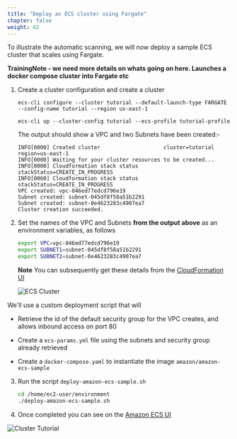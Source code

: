 ```yaml
---
title: "Deploy an ECS cluster using Fargate"
chapter: false
weight: 42
---
```


To illustrate the automatic scanning, we will now deploy a sample ECS cluster that scales using Fargate.

**TrainingNote -  we need more details on whats going on here. Launches a docker compose cluster into Fargate etc**


1. Create a cluster configuration and create a cluster

    ```
    ecs-cli configure --cluster tutorial --default-launch-type FARGATE --config-name tutorial --region us-east-1

    ecs-cli up --cluster-config tutorial --ecs-profile tutorial-profile
    ```

    The output should show a VPC and two Subnets have been created:-

    ```
    INFO[0000] Created cluster                    cluster=tutorial region=us-east-1
    INFO[0000] Waiting for your cluster resources to be created...
    INFO[0000] Cloudformation stack status       stackStatus=CREATE_IN_PROGRESS
    INFO[0060] Cloudformation stack status       stackStatus=CREATE_IN_PROGRESS
    VPC created: vpc-046ed77edcd796e19
    Subnet created: subnet-045df8f58a51b2291
    Subnet created: subnet-0e4623283c4907ea7
    Cluster creation succeeded.
    ```


1. Set the names of the VPC and Subnets **from the output above** as an environment variables, as follows

    ```bash
    export VPC=vpc-046ed77edcd796e19
    export SUBNET1=subnet-045df8f58a51b2291
    export SUBNET2=subnet-0e4623283c4907ea7
    ```

    **Note** You can subsequently get these details from the [CloudFormation UI](https://console.aws.amazon.com/cloudformation/home)


    ![ECS Cluster](/images/40_module_2/image7.png)

<!--
**TRAINING NOTE: THE FOLLOWING STEPS SEEM ERROR PRONE. ALTERNATIVE FLOW BELOW**

2. Run the following command to retrieve the id of the default security group and allow inbound access on port 80

    ```
    export group_id=$(aws ec2 describe-security-groups --filters Name=vpc-id,Values=$VPC --region us-east-1 | jq '.SecurityGroups[0].GroupId' | xargs)

    aws ec2 authorize-security-group-ingress --group-id $group_id --protocol tcp --port 80 --cidr 0.0.0.0/0 --region us-east-1

    echo The security group ID is $group_id
    ```

3. Create `ecs-params.yml` file as follows, `replacing subnets and security group id`.

    ```
    cat <<- 'EOF' > "ecs-params.yml"
    version: 1
    task_definition:
      task_execution_role: ecsTaskExecutionRole
      ecs_network_mode: awsvpc
      task_size:
        mem_limit: 0.5GB
        cpu_limit: 256
    run_params:
      network_configuration:
        awsvpc_configuration:
          subnets:
            - "subnet-045df8f58a51b2291"
            - "subnet-0e4623283c4907ea7"
          security_groups:
            - "sg-07c8bf61105e07021"
          assign_public_ip: ENABLED
    EOF
    ```

4. Create `docker-compose.yaml` file as follows

    ```
    cat <<- 'EOF' > "docker-compose.yml"
    version: '3'
    services:
      web:
        image: amazon/amazon-ecs-sample
        ports:
          - "80:80"
        logging:
          driver: awslogs
          options:
            awslogs-group: tutorial
            awslogs-region: us-east-1
            awslogs-stream-prefix: web
    EOF
    ```

5. Deploy to the cluster:

    ```
    ecs-cli compose --project-name tutorial service up --create-log-groups --cluster-config tutorial --ecs-profile tutorial-profile
    ```

___
**TRAINING NOTE: ALTERNATIVE FLOW::Above steps are error prone. Maybe replace steps 1-5 above with a script (maybe pull it in from a guthub, or [gist](https://gist.github.com/johnfitzpatrick/d55097212d9bb4e1442383a5e3339b01) during Cloud9 Workspace setup?** -->

We'll use a custom deployment script that will

- Retrieve the id of the default security group for the VPC creates, and allows inbound access on port 80

- Create a `ecs-params.yml` file using the subnets and security group already retrieved

- Create a `docker-compose.yaml` to instantiate the image `amazon/amazon-ecs-sample`


<!-- 1. First set the names of the VPC and Subnets as an environment variables, as follows

    ```bash
    export VPC=vpc-046ed77edcd796e19
    export SUBNET1=subnet-045df8f58a51b2291
    export SUBNET2=subnet-0e4623283c4907ea7
    ``` -->

<!--
2. Retrieve and view the deployment script

```bash
curl -s https://gist.githubusercontent.com/johnfitzpatrick/d55097212d9bb4e1442383a5e3339b01/raw/90aa0dbb5b7e35277aea87fad12879e987f4c820/deploy-amazon-ecs-sample.sh > deploy-amazon-ecs-sample.sh

chmod +x deploy-amazon-ecs-sample.sh

cat -n deploy-amazon-ecs-sample.sh
```
-->

3. Run the script `deploy-amazon-ecs-sample.sh`

    ```bash
    cd /home/ec2-user/environment
    ./deploy-amazon-ecs-sample.sh
    ```

6. Once completed you can see on the [Amazon ECS UI](https://console.aws.amazon.com/ecs/home?region=us-east-1#/clusters/tutorial/services)

![Cluster Tutorial](/images/40_module_2/image5.png)
